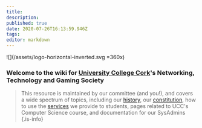 ```yaml
---
title: 
description: 
published: true
date: 2020-07-26T16:13:59.946Z
tags: 
editor: markdown
---
```



![](/assets/logo-horizontal-inverted.svg =360x)

### Welcome to the wiki for [University College Cork](https://www.ucc.ie)'s Networking, Technology and Gaming Society

> This resource is maintained by our committee (and you!), and covers a wide spectrum of topics, including our [history](/about/history), our [constitution](/about/constitution), how to use the [services](/services/tutorial) we provide to students, pages related to UCC's Computer Science course, and documentation for our SysAdmins
> {.is-info}

